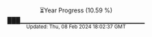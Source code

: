 <p align="center">
⏳Year Progress (10.59 %)<br>
███▁▁▁▁▁▁▁▁▁▁▁▁▁▁▁▁▁▁▁▁▁▁▁▁▁▁▁ <br>
<sub>Updated: Thu, 08 Feb 2024 18:02:37 GMT</sub>
</p>

